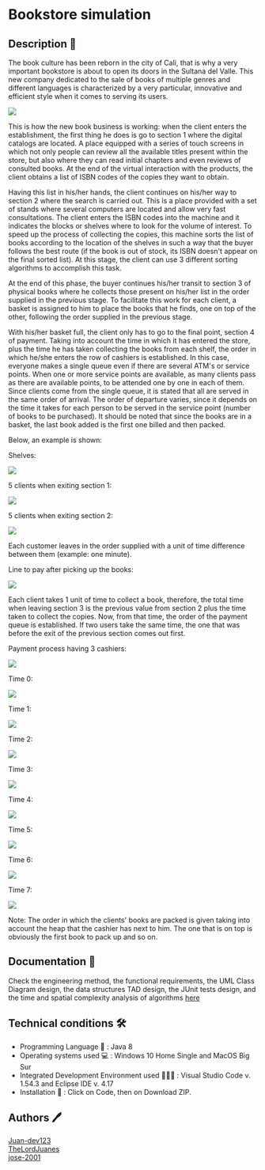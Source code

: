 # Bookstore simulation

## Description 🚀

The book culture has been reborn in the city of Cali, that is why a very important bookstore is about to open its doors in the Sultana del Valle. This new company dedicated to the sale of books of multiple genres and different languages ​​is characterized by a very particular, innovative and efficient style when it comes to serving its users.

<img src = "resources/bookstore.png" >

This is how the new book business is working: when the client enters the establishment, the first thing he does is go to section 1 where the digital catalogs are located. A place equipped with a series of touch screens in which not only people can review all the available titles present within the store, but also where they can read initial chapters and even reviews of consulted books. At the end of the virtual interaction with the products, the client obtains a list of ISBN codes of the copies they want to obtain.

Having this list in his/her hands, the client continues on his/her way to section 2 where the search is carried out. This is a place provided with a set of stands where several computers are located and allow very fast consultations. The client enters the ISBN codes into the machine and it indicates the blocks or shelves where to look for the volume of interest. To speed up the process of collecting the copies, this machine sorts the list of books according to the location of the shelves in such a way that the buyer follows the best route (if the book is out of stock, its ISBN doesn't appear on the final sorted list). At this stage, the client can use 3 different sorting algorithms to accomplish this task.

At the end of this phase, the buyer continues his/her transit to section 3 of physical books where he collects those present on his/her list in the order supplied in the previous stage. To facilitate this work for each client, a basket is assigned to him to place the books that he finds, one on top of the other, following the order supplied in the previous stage.

With his/her basket full, the client only has to go to the final point, section 4 of payment. Taking into account the time in which it has entered the store, plus the time he has taken collecting the books from each shelf, the order in which he/she enters the row of cashiers is established. In this case, everyone makes a single queue even if there are several ATM's or service points. When one or more service points are available, as many clients pass as there are available points, to be attended one by one in each of them. Since clients come from the single queue, it is stated that all are served in the same order of arrival. The order of departure varies, since it depends on the time it takes for each person to be served in the service point (number of books to be purchased). It should be noted that since the books are in a basket, the last book added is the first one billed and then packed.

Below, an example is shown:

Shelves:

<img src = "resources/shelves.png" >

5 clients when exiting section 1:

<img src = "resources/clientsS1.png" >

5 clients when exiting section 2:

<img src = "resources/clientsS2.png" >

Each customer leaves in the order supplied with a unit of time difference between them (example: one minute).

Line to pay after picking up the books:

<img src = "resources/lineToPay.png" >

Each client takes 1 unit of time to collect a book, therefore, the total time when leaving section 3 is the previous value from section 2 plus the time taken to collect the copies. Now, from that time, the order of the payment queue is established. If two users take the same time, the one that was before the exit of the previous section comes out first.

Payment process having 3 cashiers:

<img src = "resources/paymentProcess1.png" >

Time 0:

<img src = "resources/paymentProcess2.png" >

Time 1:

<img src = "resources/paymentProcess3.png" >

Time 2:

<img src = "resources/paymentProcess4.png" >

Time 3:

<img src = "resources/paymentProcess5.png" >

Time 4:

<img src = "resources/paymentProcess6.png" >

Time 5:

<img src = "resources/paymentProcess7.png" >

Time 6:

<img src = "resources/paymentProcess8.png" >

Time 7:

<img src = "resources/paymentProcess9.png" >

Note: The order in which the clients' books are packed is given taking into account the heap that the cashier has next to him. The one that is on top is obviously the first book to pack up and so on.

## Documentation 📃

Check the engineering method, the functional requirements, the UML Class Diagram design, the data structures TAD design, the JUnit tests design, and the time and spatial complexity analysis of algorithms [here](docs/EngineeringMethod.pdf)

## Technical conditions 🛠️

- Programming Language 💱 : Java 8
- Operating systems used 💻 : Windows 10 Home Single and MacOS Big Sur
- Integrated Development Environment used 👨🏻‍💻 : Visual Studio Code v. 1.54.3 and Eclipse IDE v. 4.17
- Installation 🔧 : Click on Code, then on Download ZIP.

## Authors 🖊️

[Juan-dev123](https://github.com/Juan-dev123)<br />
[TheLordJuanes](https://github.com/TheLordJuanes)<br />
[jose-2001](https://github.com/jose-2001)